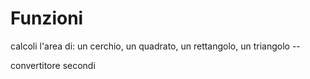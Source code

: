 # Funzioni
calcoli l'area di: un cerchio, un quadrato, un rettangolo, un triangolo --

convertitore secondi
